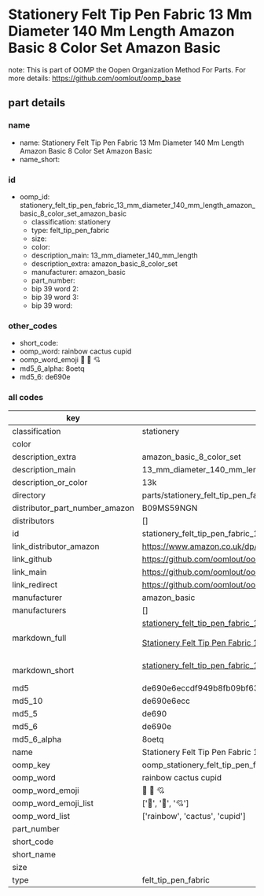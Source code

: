 # Stationery Felt Tip Pen Fabric 13 Mm Diameter 140 Mm Length Amazon Basic 8 Color Set Amazon Basic  

note: This is part of OOMP the Oopen Organization Method For Parts. For more details: https://github.com/oomlout/oomp_base

##  part details
  







### name
* name: Stationery Felt Tip Pen Fabric 13 Mm Diameter 140 Mm Length Amazon Basic 8 Color Set Amazon Basic
* name_short: 
### id
* oomp_id: stationery_felt_tip_pen_fabric_13_mm_diameter_140_mm_length_amazon_basic_8_color_set_amazon_basic
  * classification: stationery
  * type: felt_tip_pen_fabric
  * size: 
  * color: 
  * description_main: 13_mm_diameter_140_mm_length
  * description_extra: amazon_basic_8_color_set
  * manufacturer: amazon_basic
  * part_number: 
  * bip 39 word 2: 
  * bip 39 word 3: 
  * bip 39 word: 

### other_codes
* short_code: 
* oomp_word: rainbow cactus cupid
* oomp_word_emoji :rainbow: :cactus: :cupid:
* md5_6_alpha: 8oetq
* md5_6: de690e









### all codes 
| key | value |  
| --- | --- |  
| classification | stationery |  
| color |  |  
| description_extra | amazon_basic_8_color_set |  
| description_main | 13_mm_diameter_140_mm_length |  
| description_or_color | 13k |  
| directory | parts/stationery_felt_tip_pen_fabric_13_mm_diameter_140_mm_length_amazon_basic_8_color_set_amazon_basic |  
| distributor_part_number_amazon | B09MS59NGN |  
| distributors | [] |  
| id | stationery_felt_tip_pen_fabric_13_mm_diameter_140_mm_length_amazon_basic_8_color_set_amazon_basic |  
| link_distributor_amazon | https://www.amazon.co.uk/dp/B09MS59NGN |  
| link_github | https://github.com/oomlout/oomlout_oomp_version_1_messy/tree/main/parts/stationery_felt_tip_pen_fabric_13_mm_diameter_140_mm_length_amazon_basic_8_color_set_amazon_basic |  
| link_main | https://github.com/oomlout/oomlout_oomp_version_1_messy/tree/main/parts/stationery_felt_tip_pen_fabric_13_mm_diameter_140_mm_length_amazon_basic_8_color_set_amazon_basic |  
| link_redirect | https://github.com/oomlout/oomlout_oomp_version_1_messy/tree/main/parts/stationery_felt_tip_pen_fabric_13_mm_diameter_140_mm_length_amazon_basic_8_color_set_amazon_basic |  
| manufacturer | amazon_basic |  
| manufacturers | [] |  
| markdown_full | [stationery_felt_tip_pen_fabric_13_mm_diameter_140_mm_length_amazon_basic_8_color_set_amazon_basic](none)<br>[](none)<br>[Stationery Felt Tip Pen Fabric 13 Mm Diameter 140 Mm Length Amazon Basic 8 Color Set Amazon Basic](none)<br><br> |  
| markdown_short | [stationery_felt_tip_pen_fabric_13_mm_diameter_140_mm_length_amazon_basic_8_color_set_amazon_basic](none)<br><br> |  
| md5 | de690e6eccdf949b8fb09bf6315348f5 |  
| md5_10 | de690e6ecc |  
| md5_5 | de690 |  
| md5_6 | de690e |  
| md5_6_alpha | 8oetq |  
| name | Stationery Felt Tip Pen Fabric 13 Mm Diameter 140 Mm Length Amazon Basic 8 Color Set Amazon Basic |  
| oomp_key | oomp_stationery_felt_tip_pen_fabric_13_mm_diameter_140_mm_length_amazon_basic_8_color_set_amazon_basic |  
| oomp_word | rainbow cactus cupid |  
| oomp_word_emoji | :rainbow: :cactus: :cupid: |  
| oomp_word_emoji_list | [':rainbow:', ':cactus:', ':cupid:'] |  
| oomp_word_list | ['rainbow', 'cactus', 'cupid'] |  
| part_number |  |  
| short_code |  |  
| short_name |  |  
| size |  |  
| type | felt_tip_pen_fabric |  
